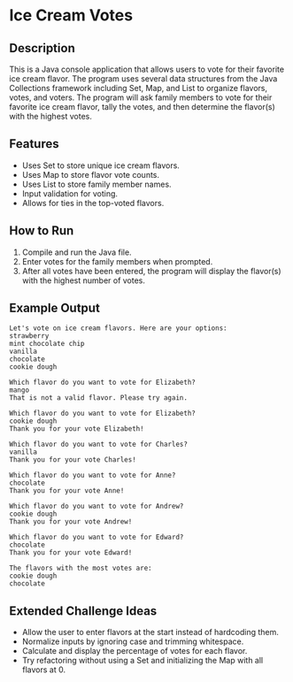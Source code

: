 # Ice Cream Votes

## Description
This is a Java console application that allows users to vote for their favorite ice cream flavor. The program uses several data structures from the Java Collections framework including Set, Map, and List to organize flavors, votes, and voters. The program will ask family members to vote for their favorite ice cream flavor, tally the votes, and then determine the flavor(s) with the highest votes. 

## Features
- Uses Set to store unique ice cream flavors.
- Uses Map to store flavor vote counts.
- Uses List to store family member names.
- Input validation for voting.
- Allows for ties in the top-voted flavors.

## How to Run
1. Compile and run the Java file.
2. Enter votes for the family members when prompted.
3. After all votes have been entered, the program will display the flavor(s) with the highest number of votes.

## Example Output
```
Let's vote on ice cream flavors. Here are your options:
strawberry
mint chocolate chip
vanilla
chocolate
cookie dough

Which flavor do you want to vote for Elizabeth?
mango
That is not a valid flavor. Please try again.

Which flavor do you want to vote for Elizabeth?
cookie dough
Thank you for your vote Elizabeth!

Which flavor do you want to vote for Charles?
vanilla
Thank you for your vote Charles!

Which flavor do you want to vote for Anne?
chocolate
Thank you for your vote Anne!

Which flavor do you want to vote for Andrew?
cookie dough
Thank you for your vote Andrew!

Which flavor do you want to vote for Edward?
chocolate
Thank you for your vote Edward!

The flavors with the most votes are:
cookie dough
chocolate
```

## Extended Challenge Ideas
- Allow the user to enter flavors at the start instead of hardcoding them.
- Normalize inputs by ignoring case and trimming whitespace.
- Calculate and display the percentage of votes for each flavor.
- Try refactoring without using a Set and initializing the Map with all flavors at 0.